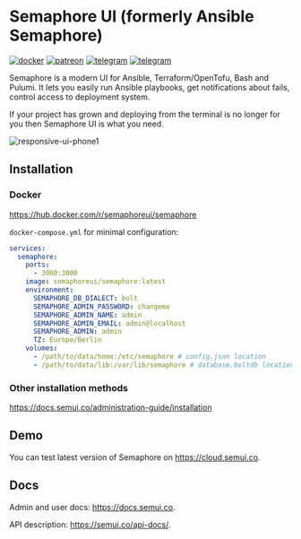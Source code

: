 # Semaphore UI (formerly Ansible Semaphore)

[![docker](https://img.shields.io/badge/docker_container_configurator-skyblue?style=for-the-badge&logo=docker)](https://semaphoreui.com/install/docker/)
[![patreon](https://img.shields.io/badge/support_semaphore-teal?style=for-the-badge&logo=patreon)](https://www.patreon.com/semaphoreui) 
[![telegram](https://img.shields.io/badge/telegram_community-blue?style=for-the-badge&logo=telegram)](https://t.me/semaphoreui) 
[![telegram](https://img.shields.io/badge/youtube_channel-red?style=for-the-badge&logo=youtube)](https://www.youtube.com/@semaphoreui) 

Semaphore is a modern UI for Ansible, Terraform/OpenTofu, Bash and Pulumi. It lets you easily run Ansible playbooks, get notifications about fails, control access to deployment system.

If your project has grown and deploying from the terminal is no longer for you then Semaphore UI is what you need.

![responsive-ui-phone1](https://user-images.githubusercontent.com/914224/134777345-8789d9e4-ff0d-439c-b80e-ddc56b74fcee.png)

## Installation

### Docker

https://hub.docker.com/r/semaphoreui/semaphore

`docker-compose.yml` for minimal configuration:

```yaml
services:
  semaphore:
    ports:
      - 3000:3000
    image: semaphoreui/semaphore:latest
    environment:
      SEMAPHORE_DB_DIALECT: bolt
      SEMAPHORE_ADMIN_PASSWORD: changeme
      SEMAPHORE_ADMIN_NAME: admin
      SEMAPHORE_ADMIN_EMAIL: admin@localhost
      SEMAPHORE_ADMIN: admin
      TZ: Europe/Berlin
    volumes:
      - /path/to/data/home:/etc/semaphore # config.json location
      - /path/to/data/lib:/var/lib/semaphore # database.boltdb location (Not required if using mysql or postgres)
```

### Other installation methods
https://docs.semui.co/administration-guide/installation

## Demo

You can test latest version of Semaphore on https://cloud.semui.co.

## Docs

Admin and user docs: https://docs.semui.co.

API description: https://semui.co/api-docs/.
